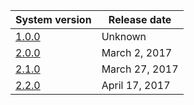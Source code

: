 | System version               | Release date   |
| ---------------------------- | -------------- |
| [1.0.0](1.0.0.md "wikilink") | Unknown        |
| [2.0.0](2.0.0.md "wikilink") | March 2, 2017  |
| [2.1.0](2.1.0.md "wikilink") | March 27, 2017 |
| [2.2.0](2.2.0.md "wikilink") | April 17, 2017 |
